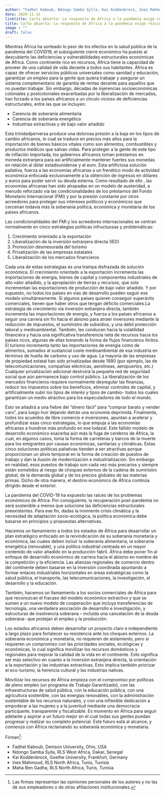 ```yaml
---
author: "Fadhel Kaboub, Ndongo Samba Sylla, Kai Koddenbrock, Ines Mahmoud, Maha Ben Gadha"
date: 2020-11-15
linktitle: Carta abierta: La respuesta de África a la pandemia exige reivindicar la soberanía económica y monetaria
title: Carta abierta: La respuesta de África a la pandemia exige reivindicar la soberanía económica y monetaria
image : ""
draft: false
---
```


[](/mes-africa.png)

Mientras África ha sorteado lo peor de los efectos en la salud pública de la pandemia del COVID19, el subsiguiente cierre económico ha puesto al descubierto las deficiencias y vulnerabilidades estructurales económicas de África. Como continente rico en recursos, África tiene la capacidad de proveer de una calidad de vida decente a todos sus habitantes. África es capaz de ofrecer servicios públicos universales como sanidad y educación, garantizar un empleo para la gente que quiera trabajar y asegurar un sistema complementario de garantía de rentas decente para aquellos que no puedan trabajar. Sin embargo, décadas de injerencias socioeconómicas coloniales y postcoloniales exacerbadas por la liberalización de mercados, han forzado a los países africanos a un círculo vicioso de deficiencias estructurales, entre las que se incluyen:
- Carencia de soberanía alimentaria
- Carencia de soberanía energética
- Industrias extractivas y de bajo valor añadido

Esta trinidadperversa produce una dolorosa presión a la baja en los tipos de cambio africanos, lo cual se traduce en precios más altos para la importación de bienes básicos vitales como son alimentos, combustibles y productos médicos que salvan vidas. Para proteger a la gente de este tipo de inflación importada, los gobiernos africanos toman préstamos en moneda extranjera para así artificialmente mantener fuertes sus monedas en relación al dólar estadounidense y al euro. Esta artificiosa solución paliativa, fuerza a las economías africanas a un frenético modo de actividad económica enfocada exclusivamente a la obtención de ingresos en dólares y euros para poder servir su deuda externa. Como resultado de ello , las economías africanas han sido atrapadas en un modelo de austeridad,  a menudo reforzado vía las condicionalidades de los préstamos del Fondo Monetario Internacional (FMI) y por la presión constante por otros acreedores para proteger sus intereses políticos y económicos que cercenan todavía más la soberanía política, económica y monetaria de los países africanos.

Las condicionalidades del FMI y los acreedores internacionales se centran normalmente en cinco estrategias políticas infructuosas y problemáticas:

1. Crecimiento orientado a la exportación
2. Liberalización de la inversión extranjera directa (IED)
3. Promoción desmesurada del turismo
4. Privatización de las empresas estatales
5. Liberalización de los mercados financieros

Cada una de estas estrategias es una trampa disfrazada de solución económica. El crecimiento orientado a la exportación incrementa las importaciones de energía, bienes de capital y componentes industriales de alto valor añadido, y la apropiación de tierras y recursos, que solo incrementan las exportaciones de producción de bajo valor añadido. Y por supuesto, no todos los países en vías de desarrollo pueden seguir ese modelo simultáneamente. Si algunos países quieren conseguir superávits comerciales, tienen que haber otros que tengan déficits comerciales.La estrategia de crecimiento vía inversión extranjera directa, también incrementa las importaciones de energía, y fuerza a los países africanos a seguir una carrera sin fin hacia el abismo para atraer inversores mediante la reducción de impuestos, el suministro de subsidios, y una débil protección laboral y medioambiental. También, les conducen hacia la volatilidad financiera y hacia una significativa transferencia neta de recursos hacia los países ricos, algunas de ellas tomando la forma de flujos financieros ilícitos. El turismo incrementa tanto las importaciones de energía como de alimentos, sumados al sustancial coste medioambiental de esa industria en términos de huella de carbono y uso de agua. La mayoría de las empresas de propiedad estatal han sido privatizadas desde 1990 (por ejemplo, las de telecomunicaciones, compañías eléctricas, aerolíneas, aeropuertos, etc.) Cualquier privatización adicional destruirá la pequeña red de seguridad social que aún permanece bajo control público. La liberalización de los mercados financieros requiere normalmente desregular las finanzas, reducir los impuestos sobre los beneficios, eliminar controles de capital, y artificialmente subir los tipos de interés y tipos de cambio- todos los cuales garantizan un medio atractivo para los especuladores de todo el mundo.

Esto se añadirá  a una fiebre del “dinero fácil” para “comprar barato y vender caro”, para luego huir dejando detrás una economía deprimida. Finalmente, todos los acuerdos de libre comercio e inversiones, apuntan a acelerar y profundizar esas cinco estrategias, lo que empuja a las economías africanas a hundirse más profundo en ese lodazal. Este fallido modelo de desarrollo económico exacerba aún más la fuga de cerebros de África, la cual, en algunos casos, toma la forma de carreteras y barcos de la muerte para los emigrantes por causas económicas, sanitarias y climáticas. Estas cinco soluciones políticas paliativas tienden a ser atractivas porque proporcionan un alivio temporal en la forma de creación de puestos de trabajo y dan la ilusión de modernización e industrialización. Sin embargo en realidad, esos puestos de trabajo son cada vez más precarios y siempre están sometidos al riesgo de choques externos de la cadena de suministro global, de la demanda global y de los precios globales de las materias primas. Dicho de otra manera, el destino económico de África  continúa dirigido desde el exterior.

La pandemia del COVID-19 ha expuesto las raíces de los problemas económicos de África. Por consiguiente, la recuperación post-pandemia no será sostenible a menos que solucione las deficiencias estructurales preexistentes. Para ese fin, dadas la inminente crisis climática y la necesidad de adaptación socio-ecológica, la política económica debe basarse en principios y propuestas alternativas.

Hacemos un llamamiento a todos los estados de África para desarrollar un plan estratégico enfocado en la reivindicación de su soberanía monetaria y económica, las cuales deben incluir la soberanía alimentaria, la soberanía energética (renovable), y una política industrial centrada en un mayor contenido de valor añadido en la producción fabril. África debe poner fin al enfoque de desarrollo económico de carrera hacia el abismo en nombre de la competición y la eficiencia. Las alianzas regionales de comercio dentro del continente deben basarse en la inversión coordinada apuntando a formar enlaces industriales horizontales en áreas estratégicas como la salud pública, el transporte, las telecomunicaciones, la investigación, el desarrollo y la educación.

También, hacemos un llamamiento a los socios comerciales de África para que reconozcan el fracaso del modelo económico extractivo y que se sumen a un nuevo modelo de cooperación que incluya transferencias de tecnología, una verdadera asociación de desarrollo e investigación, y estructuras de insolvencia soberana – incluida una cancelación de la deuda soberana- que protejan el empleo y la producción.

Los estados africanos deben desarrollar un proyecto claro e independiente a largo plazo para fortalecer su resistencia ante los choques externos. La soberanía económica y monetaria, no requieren de aislamiento, pero si requieren un compromiso con las prioridades sociales, ecológicas y económicas, lo cual significa movilizar los recursos domésticos y regionales para mejorar la calidad de la vida en el continente. Esto significa ser más selectivo en cuanto a la inversión extranjera directa, la orientación a la exportación y las industrias extractivas. Esto implica también priorizar el eco-turismo, la herencia cultural y las industrias nativas.

Movilizar los recursos de África empieza con el compromiso por políticas de pleno empleo (un programa de Trabajo Garantizado), con las infraestructuras de salud pública, con la educación pública, con una agricultura sostenible, con las energías renovables, con la administración sustentable de los recursos naturales, y con una inflexible dedicación a empoderar a las mujeres y a la juventud mediante una democracia participante, transparente y fiscalizable.  Es momento en África para seguir adelante y aspirar a un futuro mejor en el cual todas sus gentes puedan progresar y realizar su completo potencial. Este futuro está al alcance, y comienza con África reclamando su soberanía económica y monetaria.
 

Firman[^1]:

* Fadhel Kaboub, Denison University, Ohio, USA
* Ndongo Samba Sylla, RLS West Africa, Dakar, Senegal
* Kai Koddenbrock, Goethe University, Frankfurt, Germany
* Ines Mahmoud, RLS North Africa, Tunis, Tunisia
* Maha Ben Gadha, RLS North Africa, Tunis, Tunisia

[^1]:Las firmas representan las opiniones personales de los autores y no las de sus empleadores o de otras afiliaciones institucionales.
